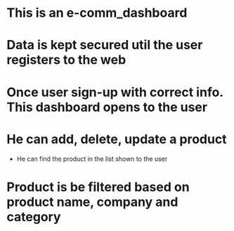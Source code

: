 # This is an e-comm_dashboard
# Data is kept secured util the user registers to the web
# Once user sign-up with correct info. This dashboard opens to the user
# He can add, delete, update a product
* He can find the product in the list shown to the user
# Product is be filtered based on product name, company and category
